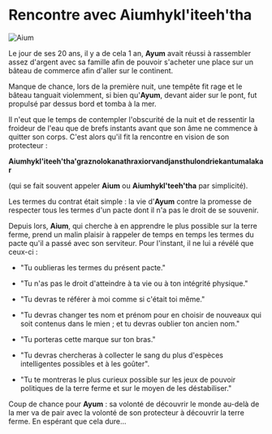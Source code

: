 # Rencontre avec Aiumhykl'iteeh'tha

![Aium](./.../_images/Aiumhykl'itheth.png)

Le jour de ses 20 ans, il y a de cela 1 an, **Ayum** avait réussi à rassembler assez d'argent avec sa famille afin de pouvoir s'acheter une place sur un bâteau de commerce afin d'aller sur le continent. 

Manque de chance, lors de la première nuit, une tempête fit rage et le bâteau tanguait violemment, si bien qu'**Ayum**, devant aider sur le pont, fut propulsé par dessus bord et tomba à la mer.

Il n'eut que le temps de contempler l'obscurité de la nuit et de ressentir la froideur de l'eau que de brefs instants avant que son âme ne commence à quitter son corps. C'est alors qu'il fit la rencontre en vision de son protecteur : 

**Aiumhykl'iteeh'tha'graznolokanathraxiorvandjansthulondriekantumalakar**

(qui se fait souvent appeler **Aium** ou **Aiumhykl'teeh'tha** par simplicité). 

Les termes du contrat était simple : la vie d'**Ayum** contre la promesse de respecter tous les termes d'un pacte dont il n'a pas le droit de se souvenir. 

Depuis lors, **Aium**, qui cherche à en apprendre le plus possible sur la terre ferme, prend un malin plaisir à rappeler de temps en temps les termes du pacte qu'il a passé avec son serviteur. Pour l'instant, il ne lui a révélé que ceux-ci : 


* "Tu oublieras les termes du présent pacte."
* "Tu n'as pas le droit d'atteindre à ta vie ou à ton intégrité physique."
* "Tu devras te référer à moi comme si c'était toi même."
* "Tu devras changer tes nom et prénom pour en choisir de nouveaux qui soit contenus dans le mien ; et tu devras oublier ton ancien nom."
* "Tu porteras cette marque sur ton bras."
* "Tu devras chercheras à collecter le sang du plus d'espèces intelligentes possibles et à les goûter".

* "Tu te montreras le plus curieux possible sur les jeux de pouvoir politiques de la terre ferme et sur le moyen de les déstabiliser."

Coup de chance pour **Ayum** : sa volonté de découvrir le monde au-delà de la mer va de pair avec la volonté de son protecteur à découvrir la terre ferme. En espérant que cela dure...
